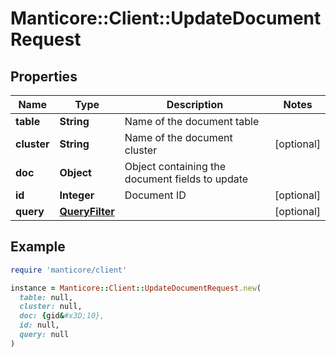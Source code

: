 # Manticore::Client::UpdateDocumentRequest

## Properties

| Name | Type | Description | Notes |
| ---- | ---- | ----------- | ----- |
| **table** | **String** | Name of the document table |  |
| **cluster** | **String** | Name of the document cluster | [optional] |
| **doc** | **Object** | Object containing the document fields to update |  |
| **id** | **Integer** | Document ID | [optional] |
| **query** | [**QueryFilter**](QueryFilter.md) |  | [optional] |

## Example

```ruby
require 'manticore/client'

instance = Manticore::Client::UpdateDocumentRequest.new(
  table: null,
  cluster: null,
  doc: {gid&#x3D;10},
  id: null,
  query: null
)
```

